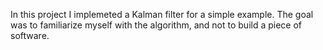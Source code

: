In this project I implemeted a Kalman filter for a simple example. The goal was to familiarize myself with the algorithm, and not to build a piece of software.
